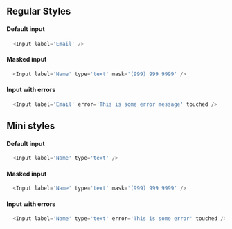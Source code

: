 ## Regular Styles

#### Default input
```js
  <Input label='Email' />
```

#### Masked input
```js
  <Input label='Name' type='text' mask='(999) 999 9999' />
```

#### Input with errors
```js
  <Input label='Email' error='This is some error message' touched />
```

## Mini styles

#### Default input
```js
  <Input label='Name' type='text' />
```

#### Masked input
```js
  <Input label='Name' type='text' mask='(999) 999 9999' />
```

#### Input with errors
```js
  <Input label='Name' type='text' error='This is some error' touched />
```

